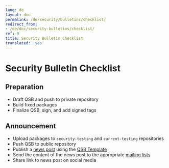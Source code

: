 ```yaml
---
lang: de
layout: doc
permalink: /de/security/bulletins/checklist/
redirect_from:
- /de/doc/security-bulletins/checklist/
ref: 9
title: Security Bulletin Checklist
translated: 'yes'
---
```


Security Bulletin Checklist
===========================

Preparation
-----------

 * Draft QSB and push to private repository
 * Build fixed packages
 * Finalize QSB, sign, and add signed tags
 
Announcement
------------

 * Upload packages to `security-testing` and `current-testing` repositories
 * Push QSB to public repository
 * Publish a [news post](/news/) using the [QSB Template](/de/security/bulletins/template/)
 * Send the content of the news post to the appropriate [mailing lists](/de/support/) 
 * Share link to news post on social media
